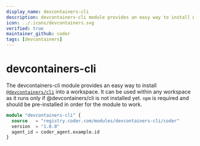 ```yaml
---
display_name: devcontainers-cli
description: devcontainers-cli module provides an easy way to install @devcontainers/cli into a workspace
icon: ../.icons/devcontainers.svg
verified: true
maintainer_github: coder
tags: [devcontainers]
---
```


# devcontainers-cli

The devcontainers-cli module provides an easy way to install [`@devcontainers/cli`](https://github.com/devcontainers/cli) into a workspace. It can be used within any workspace as it runs only if
@devcontainers/cli is not installed yet.
`npm` is required and should be pre-installed in order for the module to work.

```tf
module "devcontainers-cli" {
  source   = "registry.coder.com/modules/devcontainers-cli/coder"
  version  = "1.0.0"
  agent_id = coder_agent.example.id
}
```
